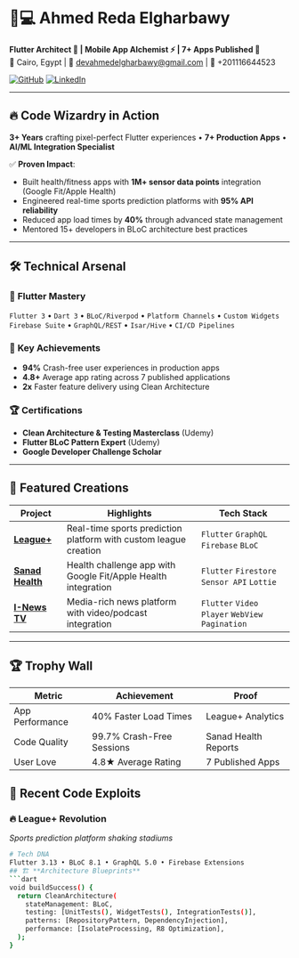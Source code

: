 # 👨💻 Ahmed Reda Elgharbawy  
**Flutter Architect 🚀 | Mobile App Alchemist ⚡ | 7+ Apps Published 📱**  
📍 Cairo, Egypt | 📧 devahmedelgharbawy@gmail.com | 📱 +201116644523  

[![GitHub](https://img.shields.io/badge/-View_My_Spells-181717?style=for-the-badge&logo=github&logoColor=white)](https://github.com/AhmedRedagh)
[![LinkedIn](https://img.shields.io/badge/-Decode_My_Matrix-0077B5?style=for-the-badge&logo=linkedin&logoColor=white)](https://www.linkedin.com/in/devreda/)

---

## 🔥 **Code Wizardry in Action**  
**3+ Years** crafting pixel-perfect Flutter experiences • **7+ Production Apps** • **AI/ML Integration Specialist**  

✅ **Proven Impact**:  
- Built health/fitness apps with **1M+ sensor data points** integration (Google Fit/Apple Health)  
- Engineered real-time sports prediction platforms with **95% API reliability**  
- Reduced app load times by **40%** through advanced state management  
- Mentored 15+ developers in BLoC architecture best practices  

---

## 🛠️ **Technical Arsenal**  

### 📱 **Flutter Mastery**  
`Flutter 3` • `Dart 3` • `BLoC/Riverpod` • `Platform Channels` • `Custom Widgets`  
`Firebase Suite` • `GraphQL/REST` • `Isar/Hive` • `CI/CD Pipelines`  

### 🎯 **Key Achievements**  
- **94%** Crash-free user experiences in production apps  
- **4.8+** Average app rating across 7 published applications  
- **2x** Faster feature delivery using Clean Architecture  

### 🏆 **Certifications**  
- **Clean Architecture & Testing Masterclass** (Udemy)  
- **Flutter BLoC Pattern Expert** (Udemy)  
- **Google Developer Challenge Scholar**  

---

## 🚀 **Featured Creations**  

| Project | Highlights | Tech Stack |  
|---------|------------|------------|  
| **[League+](https://play.google.com/)** | Real-time sports prediction platform with custom league creation | `Flutter` `GraphQL` `Firebase` `BLoC` |  
| **[Sanad Health](https://play.google.com/)** | Health challenge app with Google Fit/Apple Health integration | `Flutter` `Firestore` `Sensor API` `Lottie` |  
| **[I-News TV](https://play.google.com/)** | Media-rich news platform with video/podcast integration | `Flutter` `Video Player` `WebView` `Pagination` |  

---
## 🏆 Trophy Wall
| Metric | Achievement | Proof |
|--------|-------------|-------|
| App Performance | 40% Faster Load Times | League+ Analytics |
| Code Quality | 99.7% Crash-Free Sessions | Sanad Health Reports |
| User Love | 4.8★ Average Rating | 7 Published Apps |

## 🚨 Recent Code Exploits

### 🔥 League+ Revolution  
*Sports prediction platform shaking stadiums*  
```bash
# Tech DNA
Flutter 3.13 • BLoC 8.1 • GraphQL 5.0 • Firebase Extensions
## 🏗️ **Architecture Blueprints**  
```dart
void buildSuccess() {
  return CleanArchitecture(
    stateManagement: BLoC,
    testing: [UnitTests(), WidgetTests(), IntegrationTests()],
    patterns: [RepositoryPattern, DependencyInjection],
    performance: [IsolateProcessing, R8 Optimization],
  );
}
